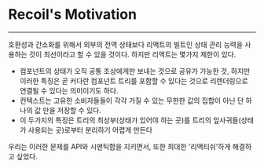 # Recoil's Motivation

---

호환성과 간소화를 위해서 외부의 전역 상태보다 리액트의 빌트인 상태 관리 능력을 사용하는 것이 최선이라고 할 수 있을 것이다. 하지만 리액트는 몇가지 제한이 있다.

- 컴포넌트의 상태가 오직 공통 조상에게만 보내는 것으로 공유가 가능한 것, 하지만 이러한 특징은 곧 커다란 컴포넌트 트리를 포함할 수 있다는 것으로 리렌더링으로 연결될 수 있다는 의미이기도 하다.
- 컨텍스트는 고유한 소비자들들이 각각 가질 수 있는 무한한 값의 집합이 아닌 단 하나의 값 만을 저장할 수 있다.
- 이 두가지의 특징은 트리의 최상부(상태가 있어야 하는 곳)를 트리의 잎사귀들(상태가 사용되는 곳)로부터 분리하기 어렵게 만든다

우리는 이러한 문제를 API와 시맨틱함을 지키면서, 또한 최대한 '리액티쉬'하게 해결하고 싶었다.